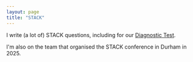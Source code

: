 ```yaml
---
layout: page
title: "STACK"
---
```


I write (a lot of) STACK questions, including for our [Diagnostic Test](https://cwallace23.github.io/teaching/diagnostic-test).

I'm also on the team that organised the STACK conference in Durham in 2025.


